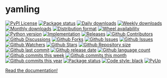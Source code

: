 # yamling

[![PyPI License](https://img.shields.io/pypi/l/yamling.svg)](https://pypi.org/project/yamling/)
[![Package status](https://img.shields.io/pypi/status/yamling.svg)](https://pypi.org/project/yamling/)
[![Daily downloads](https://img.shields.io/pypi/dd/yamling.svg)](https://pypi.org/project/yamling/)
[![Weekly downloads](https://img.shields.io/pypi/dw/yamling.svg)](https://pypi.org/project/yamling/)
[![Monthly downloads](https://img.shields.io/pypi/dm/yamling.svg)](https://pypi.org/project/yamling/)
[![Distribution format](https://img.shields.io/pypi/format/yamling.svg)](https://pypi.org/project/yamling/)
[![Wheel availability](https://img.shields.io/pypi/wheel/yamling.svg)](https://pypi.org/project/yamling/)
[![Python version](https://img.shields.io/pypi/pyversions/yamling.svg)](https://pypi.org/project/yamling/)
[![Implementation](https://img.shields.io/pypi/implementation/yamling.svg)](https://pypi.org/project/yamling/)
[![Releases](https://img.shields.io/github/downloads/phil65/yamling/total.svg)](https://github.com/phil65/yamling/releases)
[![Github Contributors](https://img.shields.io/github/contributors/phil65/yamling)](https://github.com/phil65/yamling/graphs/contributors)
[![Github Discussions](https://img.shields.io/github/discussions/phil65/yamling)](https://github.com/phil65/yamling/discussions)
[![Github Forks](https://img.shields.io/github/forks/phil65/yamling)](https://github.com/phil65/yamling/forks)
[![Github Issues](https://img.shields.io/github/issues/phil65/yamling)](https://github.com/phil65/yamling/issues)
[![Github Issues](https://img.shields.io/github/issues-pr/phil65/yamling)](https://github.com/phil65/yamling/pulls)
[![Github Watchers](https://img.shields.io/github/watchers/phil65/yamling)](https://github.com/phil65/yamling/watchers)
[![Github Stars](https://img.shields.io/github/stars/phil65/yamling)](https://github.com/phil65/yamling/stars)
[![Github Repository size](https://img.shields.io/github/repo-size/phil65/yamling)](https://github.com/phil65/yamling)
[![Github last commit](https://img.shields.io/github/last-commit/phil65/yamling)](https://github.com/phil65/yamling/commits)
[![Github release date](https://img.shields.io/github/release-date/phil65/yamling)](https://github.com/phil65/yamling/releases)
[![Github language count](https://img.shields.io/github/languages/count/phil65/yamling)](https://github.com/phil65/yamling)
[![Github commits this week](https://img.shields.io/github/commit-activity/w/phil65/yamling)](https://github.com/phil65/yamling)
[![Github commits this month](https://img.shields.io/github/commit-activity/m/phil65/yamling)](https://github.com/phil65/yamling)
[![Github commits this year](https://img.shields.io/github/commit-activity/y/phil65/yamling)](https://github.com/phil65/yamling)
[![Package status](https://codecov.io/gh/phil65/yamling/branch/main/graph/badge.svg)](https://codecov.io/gh/phil65/yamling/)
[![Code style: black](https://img.shields.io/badge/code%20style-black-000000.svg)](https://github.com/psf/black)
[![PyUp](https://pyup.io/repos/github/phil65/yamling/shield.svg)](https://pyup.io/repos/github/phil65/yamling/)

[Read the documentation!](https://phil65.github.io/yamling/)

